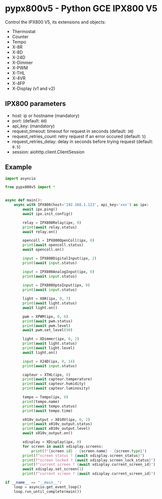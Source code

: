 # pypx800v5 - Python GCE IPX800 V5

Control the IPX800 V5, its extensions and objects:

- Thermostat
- Counter
- Tempo
- X-8R
- X-8D
- X-24D
- X-Dimmer
- X-PWM
- X-THL
- X-4VR
- X-4FP
- X-Display (v1 and v2)

## IPX800 parameters

- host: ip or hostname (mandatory)
- port: (default: `80`)
- api_key: (mandatory)
- request_timeout: timeout for request in seconds (default: `30`)
- request_retries_count: retry request if an error occured (default: `5`)
- request_retries_delay: delay in seconds before trying request (default: `0.5`)
- session: aiohttp.client.ClientSession

## Example

```python
import asyncio

from pypx800v5 import *


async def main():
    async with IPX800(host='192.168.1.123', api_key='xxx') as ipx:
        await ipx.ping()
        await ipx.init_config()

        relay = IPX800Relay(ipx, 0)
        print(await relay.status)
        await relay.on()

        opencoll = IPX800OpenColl(ipx, 0)
        print(await opencoll.status)
        await opencoll.on()

        input = IPX800DigitalInput(ipx, 2)
        print(await input.status)

        input = IPX800AnalogInput(ipx, 0)
        print(await input.status)
        
        input = IPX800OptoInput(ipx, 0)
        print(await input.status)

        light = X8R(ipx, 0, 7)
        print(await light.status)
        await light.on()

        pwm = XPWM(ipx, 0, 6)
        print(await pwm.status)
        print(await pwm.level)
        await pwm.set_level(90)

        light = XDimmer(ipx, 0, 2)
        print(await light.status)
        print(await light.level)
        await light.on()

        input = X24D(ipx, 0, 14)
        print(await input.status)

        capteur = XTHL(ipx, 0)
        print(await capteur.temperature)
        print(await capteur.humidity)
        print(await capteur.luminosity)

        tempo = Tempo(ipx, 0)
        print(tempo.name)
        print(await tempo.status)
        print(await tempo.time)

        x010v_output = X010V(ipx, 0, 2)
        print(await x010v_output.status)
        print(await x010v_output.level)
        await x010v_output.on()

        xdisplay = XDisplay(ipx, 0)
        for screen in await xdisplay.screens:
            print(f"{screen.id} - {screen.name} - {screen.type}")
        print(f"screen status ? {await xdisplay.screen_status}")
        print(f"screen locked ? {await xdisplay.screen_lock_status}")
        print(f"current screen ? {await xdisplay.current_screen_id}")
        await xdisplay.set_screen(1)
        print(f"current screen ? {await xdisplay.current_screen_id}")

if __name__ == "__main__":
    loop = asyncio.get_event_loop()
    loop.run_until_complete(main())

```
